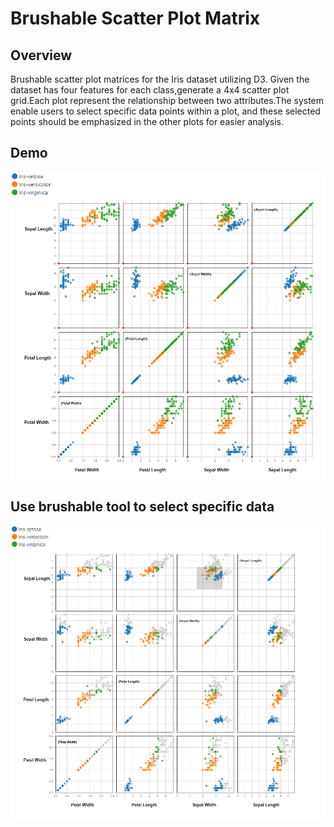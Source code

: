 # Brushable Scatter Plot Matrix

## Overview

Brushable scatter plot matrices for the Iris dataset utilizing D3. Given the dataset has four features for each class,generate a 4x4 scatter plot grid.Each plot represent the relationship between two attributes.The system enable users to select specific data points within a plot, and these selected points should be emphasized in the other plots for easier analysis.
## Demo
![image](https://github.com/Yang-Shun-Yu/videos/blob/master/brushable1.png)
## Use brushable tool to select specific data
![image](https://github.com/Yang-Shun-Yu/videos/blob/master/brushable2.png)
